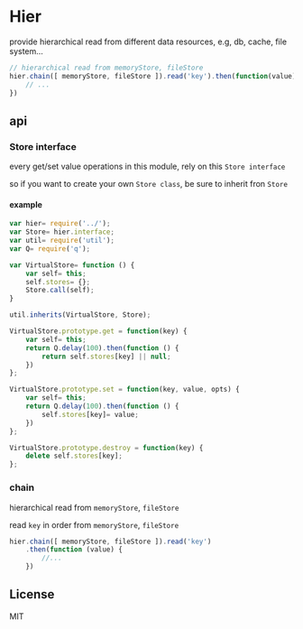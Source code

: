 # Hier
provide hierarchical read from different data resources, e.g, db, cache, file system...

``` javascript
// hierarchical read from memoryStore, fileStore
hier.chain([ memoryStore, fileStore ]).read('key').then(function(value){
	// ...
})
```

## api
### Store interface
every get/set value operations in this module, rely on this `Store interface`

so if you want to create your own `Store class`, be sure to inherit fron `Store`
#### example
``` javascript
var hier= require('../');
var Store= hier.interface;
var util= require('util');
var Q= require('q');

var VirtualStore= function () {
	var self= this;
	self.stores= {};
	Store.call(self);
}

util.inherits(VirtualStore, Store);

VirtualStore.prototype.get = function(key) {
	var self= this;
	return Q.delay(100).then(function () {
		return self.stores[key] || null;
	})
};

VirtualStore.prototype.set = function(key, value, opts) {
	var self= this;
	return Q.delay(100).then(function () {
		self.stores[key]= value;
	})	
};

VirtualStore.prototype.destroy = function(key) {
	delete self.stores[key];
};
```


### chain
hierarchical read from `memoryStore`, `fileStore`

read `key` in order from `memoryStore`, `fileStore`

``` javascript
hier.chain([ memoryStore, fileStore ]).read('key')
	.then(function (value) {
		//...
	})
```

## License
MIT